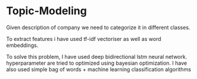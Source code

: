 # Topic-Modeling
Given description of company we need to categorize it in different classes.

To extract features i have used tf-idf vectoriser as well as word embeddings.

To solve this problem, I have used deep bidirectional lstm neural network. hyperparameter are tried to optimized using bayesian optimization.
I have also used simple bag of words + machine learning classification algorithms
